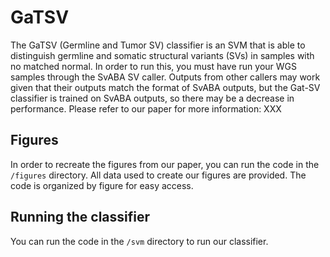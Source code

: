# GaTSV
The GaTSV (Germline and Tumor SV) classifier is an SVM that is able to distinguish germline and somatic structural variants (SVs) in samples with no matched normal. In order to run this, you must have run your WGS samples through the SvABA SV caller. Outputs from other callers may work given that their outputs match the format of SvABA outputs, but the Gat-SV classifier is trained on SvABA outputs, so there may be a decrease in performance. Please refer to our paper for more information: XXX

## Figures
In order to recreate the figures from our paper, you can run the code in the `/figures` directory. All data used to create our figures are provided. The code is organized by figure for easy access. 

## Running the classifier
You can run the code in the `/svm` directory to run our classifier. 
